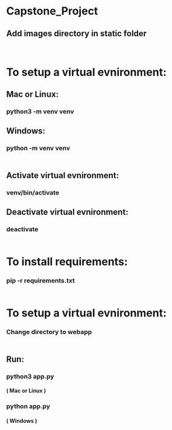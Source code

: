 # Capstone_Project 

## Add images directory in static folder

# <br> To setup a virtual evnironment:

## Mac or Linux:
### python3 -m venv venv  

## Windows:  
### python -m venv venv  <br><br>

## Activate virtual evnironment:  <br>
### venv/bin/activate

## Deactivate virtual evnironment:  <br>
### deactivate  <br><br>

# To install requirements:
### pip -r requirements.txt  <br><br>

# To setup a virtual evnironment: 
### Change directory to webapp  <br><br>

## Run:
### python3 app.py 
#### ( Mac or Linux )
### python app.py 
#### ( Windows )